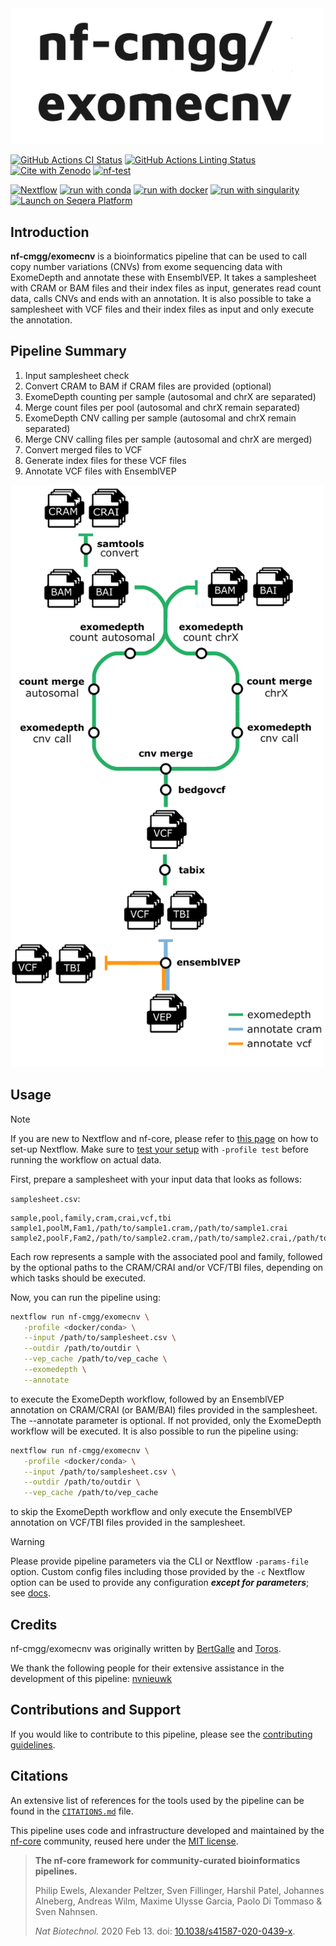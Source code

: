 <img src="docs/images/nfcore-exomecnv_logo.png" width="500">

[![GitHub Actions CI Status](https://github.com/nf-cmgg/exomecnv/actions/workflows/ci.yml/badge.svg)](https://github.com/nf-cmgg/exomecnv/actions/workflows/ci.yml)
[![GitHub Actions Linting Status](https://github.com/nf-cmgg/exomecnv/actions/workflows/linting.yml/badge.svg)](https://github.com/nf-cmgg/exomecnv/actions/workflows/linting.yml)[![Cite with Zenodo](http://img.shields.io/badge/DOI-10.5281/zenodo.XXXXXXX-1073c8?labelColor=000000)](https://doi.org/10.5281/zenodo.XXXXXXX)
[![nf-test](https://img.shields.io/badge/unit_tests-nf--test-337ab7.svg)](https://www.nf-test.com)

[![Nextflow](https://img.shields.io/badge/nextflow%20DSL2-%E2%89%A524.04.0-23aa62.svg)](https://www.nextflow.io/)
[![run with conda](http://img.shields.io/badge/run%20with-conda-3EB049?labelColor=000000&logo=anaconda)](https://docs.conda.io/en/latest/)
[![run with docker](https://img.shields.io/badge/run%20with-docker-0db7ed?labelColor=000000&logo=docker)](https://www.docker.com/)
[![run with singularity](https://img.shields.io/badge/run%20with-singularity-1d355c.svg?labelColor=000000)](https://sylabs.io/docs/)
[![Launch on Seqera Platform](https://img.shields.io/badge/Launch%20%F0%9F%9A%80-Seqera%20Platform-%234256e7)](https://tower.nf/launch?pipeline=https://github.com/nf-cmgg/exomecnv)

## Introduction

**nf-cmgg/exomecnv** is a bioinformatics pipeline that can be used to call copy number variations (CNVs) from exome sequencing data with ExomeDepth and annotate these with EnsemblVEP. It takes a samplesheet with CRAM or BAM files and their index files as input, generates read count data, calls CNVs and ends with an annotation. It is also possible to take a samplesheet with VCF files and their index files as input and only execute the annotation.

## Pipeline Summary

1. Input samplesheet check
2. Convert CRAM to BAM if CRAM files are provided (optional)
3. ExomeDepth counting per sample (autosomal and chrX are separated)
4. Merge count files per pool (autosomal and chrX remain separated)
5. ExomeDepth CNV calling per sample (autosomal and chrX remain separated)
6. Merge CNV calling files per sample (autosomal and chrX are merged)
7. Convert merged files to VCF
8. Generate index files for these VCF files
9. Annotate VCF files with EnsemblVEP

<img src="Exomedepth2.png" width="500">

## Usage

> [!NOTE]
> If you are new to Nextflow and nf-core, please refer to [this page](https://nf-co.re/docs/usage/installation) on how to set-up Nextflow. Make sure to [test your setup](https://nf-co.re/docs/usage/introduction#how-to-run-a-pipeline) with `-profile test` before running the workflow on actual data.

First, prepare a samplesheet with your input data that looks as follows:

`samplesheet.csv`:

```csv
sample,pool,family,cram,crai,vcf,tbi
sample1,poolM,Fam1,/path/to/sample1.cram,/path/to/sample1.crai
sample2,poolF,Fam2,/path/to/sample2.cram,/path/to/sample2.crai,/path/to/sample2.vcf,/path/to/sample2.vcf.tbi
```

Each row represents a sample with the associated pool and family, followed by the optional paths to the CRAM/CRAI and/or VCF/TBI files, depending on which tasks should be executed.

Now, you can run the pipeline using:

```bash
nextflow run nf-cmgg/exomecnv \
   -profile <docker/conda> \
   --input /path/to/samplesheet.csv \
   --outdir /path/to/outdir \
   --vep_cache /path/to/vep_cache \
   --exomedepth \
   --annotate
```

to execute the ExomeDepth workflow, followed by an EnsemblVEP annotation on CRAM/CRAI (or BAM/BAI) files provided in the samplesheet. The --annotate parameter is optional. If not provided, only the ExomeDepth workflow will be executed.
It is also possible to run the pipeline using:

```bash
nextflow run nf-cmgg/exomecnv \
   -profile <docker/conda> \
   --input /path/to/samplesheet.csv \
   --outdir /path/to/outdir \
   --vep_cache /path/to/vep_cache
```

to skip the ExomeDepth workflow and only execute the EnsemblVEP annotation on VCF/TBI files provided in the samplesheet.

> [!WARNING]
> Please provide pipeline parameters via the CLI or Nextflow `-params-file` option. Custom config files including those provided by the `-c` Nextflow option can be used to provide any configuration _**except for parameters**_;
> see [docs](https://nf-co.re/usage/configuration#custom-configuration-files).

## Credits

nf-cmgg/exomecnv was originally written by [BertGalle](https://github.com/BertGalle) and [Toros](https://github.com/ToonRosseel).

We thank the following people for their extensive assistance in the development of this pipeline: [nvnieuwk](https://github.com/nvnieuwk)

<!-- TODO nf-core: If applicable, make list of people who have also contributed -->

## Contributions and Support

If you would like to contribute to this pipeline, please see the [contributing guidelines](.github/CONTRIBUTING.md).

## Citations

<!-- TODO nf-core: Add citation for pipeline after first release. Uncomment lines below and update Zenodo doi and badge at the top of this file. -->
<!-- If you use nf-cmgg/exomecnv for your analysis, please cite it using the following doi: [10.5281/zenodo.XXXXXX](https://doi.org/10.5281/zenodo.XXXXXX) -->

<!-- TODO nf-core: Add bibliography of tools and data used in your pipeline -->

An extensive list of references for the tools used by the pipeline can be found in the [`CITATIONS.md`](CITATIONS.md) file.

This pipeline uses code and infrastructure developed and maintained by the [nf-core](https://nf-co.re) community, reused here under the [MIT license](https://github.com/nf-core/tools/blob/master/LICENSE).

> **The nf-core framework for community-curated bioinformatics pipelines.**
>
> Philip Ewels, Alexander Peltzer, Sven Fillinger, Harshil Patel, Johannes Alneberg, Andreas Wilm, Maxime Ulysse Garcia, Paolo Di Tommaso & Sven Nahnsen.
>
> _Nat Biotechnol._ 2020 Feb 13. doi: [10.1038/s41587-020-0439-x](https://dx.doi.org/10.1038/s41587-020-0439-x).
